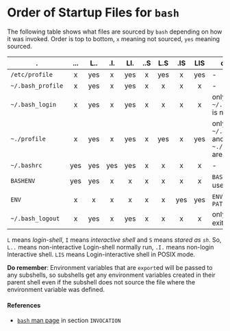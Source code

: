 # Order of Startup Files for `bash`

The following table shows what files are sourced by `bash` depending on how it
was invoked. Order is top to bottom, `x` meaning not sourced, `yes` meaning
sourced.

|.                |...|L..|.I.|LI.|..S|L.S|.IS|LIS|comments                                                       |
|-----------------|:-:|:-:|:-:|:-:|:-:|:-:|:-:|:-:|---------------------------------------------------------------|
|`/etc/profile`   |x  |yes|x  |yes|x  |yes|x  |yes|-                                                              |
|`~/.bash_profile`|x  |yes|x  |yes|x  |x  |x  |x  |-                                                              |
|`~/.bash_login`  |x  |yes|x  |yes|x  |x  |x  |x  |only if `~/.bash_profile` is not found                         |
|`~./profile`     |x  |yes|x  |yes|x  |yes|x  |yes|only if none of `~/.bash_profile` and `~./bash_login` are found|
|`~/.bashrc`      |yes|yes|yes|yes|x  |x  |x  |x  |-                                                              |
|`BASHENV`        |yes|yes|x  |x  |x  |x  |x  |x  |`BASHENV` cannot use `PATH`                                    |
|`ENV `           |x  |x  |x  |x  |x  |x  |yes|yes|`ENV` cannot use `PATH`                                        |
|`~/.bash_logout` |x  |yes|x  |yes|x  |x  |x  |x  |only when exiting                                              |

`L` means *login-shell*, `I` means *interactive shell* and `S` means *stared as
`sh`*. So, `L..` means non-interactive Login-shell normally run, `.I.` means
non-login Interactive shell. `LIS` means Login-interactive shell in POSIX mode.

**Do remember**: Environment variables that are `export`ed will be passed to
any subshells, so subshells get any environment variables created in their
parent shell even if the subshell does not source the file where the
environment variable was defined.

#### References

- [`bash` man page](https://www.man7.org/linux/man-pages/man1/bash.1.html) in section `INVOCATION`
